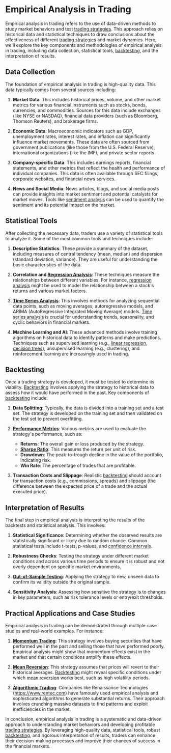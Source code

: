 # Empirical Analysis in Trading


Empirical analysis in trading refers to the use of data-driven methods to study market behaviors and test [trading strategies](../t/trading_strategies.md). This approach relies on historical data and statistical techniques to draw conclusions about the effectiveness of different [trading strategies](../t/trading_strategies.md) and market dynamics. Here, we'll explore the key components and methodologies of empirical analysis in trading, including data collection, statistical tools, [backtesting](../b/backtesting.md), and the interpretation of results.

## Data Collection

The foundation of empirical analysis in trading is high-quality data. This data typically comes from several sources including:

1. **Market Data**: This includes historical prices, volume, and other market metrics for various financial instruments such as stocks, bonds, currencies, and commodities. Sources for this data include exchanges (like NYSE or NASDAQ), financial data providers (such as Bloomberg, Thomson Reuters), and brokerage firms.

2. **Economic Data**: Macroeconomic indicators such as GDP, unemployment rates, interest rates, and inflation can significantly influence market movements. These data are often sourced from government publications (like those from the U.S. Federal Reserve), international organizations (like the IMF), and private sector reports.

3. **Company-specific Data**: This includes earnings reports, financial statements, and other metrics that reflect the health and performance of individual companies. This data is often available through SEC filings, corporate websites, and financial news services.

4. **News and Social Media**: News articles, blogs, and social media posts can provide insights into market sentiment and potential catalysts for market moves. Tools like [sentiment analysis](../s/sentiment_analysis.md) can be used to quantify the sentiment and its potential impact on the market.

## Statistical Tools

After collecting the necessary data, traders use a variety of statistical tools to analyze it. Some of the most common tools and techniques include:

1. **Descriptive Statistics**: These provide a summary of the dataset, including measures of central tendency (mean, median) and dispersion (standard deviation, variance). They are useful for understanding the basic characteristics of the data.

2. **Correlation and [Regression Analysis](../r/regression_analysis.md)**: These techniques measure the relationships between different variables. For instance, [regression analysis](../r/regression_analysis.md) might be used to model the relationship between a stock's returns and various market factors.

3. **[Time Series Analysis](../t/time_series_analysis.md)**: This involves methods for analyzing sequential data points, such as moving averages, autoregressive models, and ARIMA (AutoRegressive Integrated Moving Average) models. [Time series analysis](../t/time_series_analysis.md) is crucial for understanding trends, seasonality, and cyclic behaviors in financial markets.

4. **Machine Learning and AI**: These advanced methods involve training algorithms on historical data to identify patterns and make predictions. Techniques such as supervised learning (e.g., [linear regression](../l/linear_regression.md), [decision trees](../d/decision_trees.md)), unsupervised learning (e.g., clustering), and reinforcement learning are increasingly used in trading.

## Backtesting

Once a trading strategy is developed, it must be tested to determine its viability. [Backtesting](../b/backtesting.md) involves applying the strategy to historical data to assess how it would have performed in the past. Key components of [backtesting](../b/backtesting.md) include:

1. **Data Splitting**: Typically, the data is divided into a training set and a test set. The strategy is developed on the training set and then validated on the test set to prevent overfitting.

2. **[Performance Metrics](../p/performance_metrics.md)**: Various metrics are used to evaluate the strategy's performance, such as:

   - **Returns**: The overall gain or loss produced by the strategy.
   - **[Sharpe Ratio](../s/sharpe_ratio.md)**: This measures the return per unit of risk.
   - **Drawdown**: The peak-to-trough decline in the value of the portfolio, indicating risk.
   - **Win Rate**: The percentage of trades that are profitable.

3. **Transaction Costs and Slippage**: Realistic [backtesting](../b/backtesting.md) should account for transaction costs (e.g., commissions, spreads) and slippage (the difference between the expected price of a trade and the actual executed price).

## Interpretation of Results

The final step in empirical analysis is interpreting the results of the backtests and statistical analysis. This involves:

1. **Statistical Significance**: Determining whether the observed results are statistically significant or likely due to random chance. Common statistical tests include t-tests, p-values, and [confidence intervals](../c/confidence_intervals.md).

2. **Robustness Checks**: Testing the strategy under different market conditions and across various time periods to ensure it is robust and not overly dependent on specific market environments.

3. **[Out-of-Sample Testing](../o/out-of-sample_testing.md)**: Applying the strategy to new, unseen data to confirm its validity outside the original sample.

4. **Sensitivity Analysis**: Assessing how sensitive the strategy is to changes in key parameters, such as risk tolerance levels or entry/exit thresholds.

## Practical Applications and Case Studies

Empirical analysis in trading can be demonstrated through multiple case studies and real-world examples. For instance:

1. **[Momentum Trading](../m/momentum_trading.md)**: This strategy involves buying securities that have performed well in the past and selling those that have performed poorly. Empirical analysis might show that momentum effects exist in the market and that certain conditions amplify these effects.

2. **[Mean Reversion](../m/mean_reversion.md)**: This strategy assumes that prices will revert to their historical averages. [Backtesting](../b/backtesting.md) might reveal specific conditions under which [mean reversion](../m/mean_reversion.md) works best, such as high volatility periods.

3. **[Algorithmic Trading](../a/algorithmic_trading.md)**: Companies like Renaissance Technologies (https://www.rentec.com) have famously used empirical analysis and sophisticated algorithms to generate substantial returns. Their approach involves crunching massive datasets to find patterns and exploit inefficiencies in the market.

In conclusion, empirical analysis in trading is a systematic and data-driven approach to understanding market behaviors and developing profitable [trading strategies](../t/trading_strategies.md). By leveraging high-quality data, statistical tools, robust [backtesting](../b/backtesting.md), and rigorous interpretation of results, traders can enhance their decision-making processes and improve their chances of success in the financial markets.
